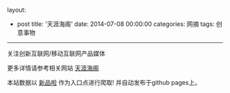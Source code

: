 layout: 
  - post 
title: '天涯海阁' 
date: 2014-07-08 00:00:00 
categories: 网摘 
tags: 创意事物 
---

关注创新互联网/移动互联网产品媒体  

更多详情请参考相关网站 [天涯海阁](http://www.web20share.com)  

本站数据以 [新品啦](http://xinpinla.com/) 作为入口点进行爬取! 并自动发布于github pages上。  
